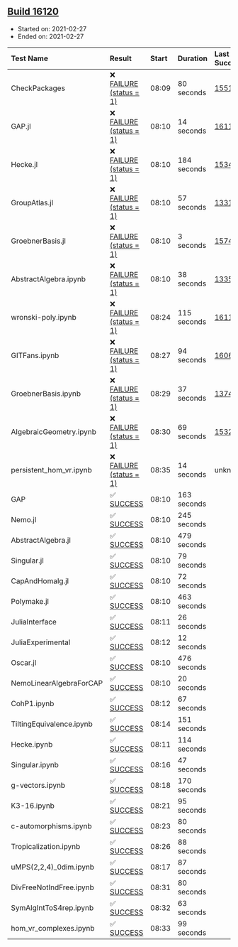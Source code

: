 ## [Build 16120](https://oscarci.mathematik.uni-kl.de/job/oscar/16120/)

* Started on: 2021-02-27
* Ended on: 2021-02-27

| Test Name    | Result | Start | Duration | Last Success | First Failure |
|:-------------|:-------|:------|:---------|:-------------|:--------------|
| CheckPackages | ❌ [FAILURE (status = 1)](https://oscarci.mathematik.uni-kl.de/job/oscar/16120/artifact/logs/build-16120/CheckPackages.log) | 08:09 | 80 seconds | [15514](https://oscarci.mathematik.uni-kl.de/job/oscar/15514/) | [15515](https://oscarci.mathematik.uni-kl.de/job/oscar/15515/) |
| GAP.jl | ❌ [FAILURE (status = 1)](https://oscarci.mathematik.uni-kl.de/job/oscar/16120/artifact/logs/build-16120/GAP.jl.log) | 08:10 | 14 seconds | [16119](https://oscarci.mathematik.uni-kl.de/job/oscar/16119/) | [16120](https://oscarci.mathematik.uni-kl.de/job/oscar/16120/) |
| Hecke.jl | ❌ [FAILURE (status = 1)](https://oscarci.mathematik.uni-kl.de/job/oscar/16120/artifact/logs/build-16120/Hecke.jl.log) | 08:10 | 184 seconds | [15344](https://oscarci.mathematik.uni-kl.de/job/oscar/15344/) | [15348](https://oscarci.mathematik.uni-kl.de/job/oscar/15348/) |
| GroupAtlas.jl | ❌ [FAILURE (status = 1)](https://oscarci.mathematik.uni-kl.de/job/oscar/16120/artifact/logs/build-16120/GroupAtlas.jl.log) | 08:10 | 57 seconds | [13311](https://oscarci.mathematik.uni-kl.de/job/oscar/13311/) | [13312](https://oscarci.mathematik.uni-kl.de/job/oscar/13312/) |
| GroebnerBasis.jl | ❌ [FAILURE (status = 1)](https://oscarci.mathematik.uni-kl.de/job/oscar/16120/artifact/logs/build-16120/GroebnerBasis.jl.log) | 08:10 | 3 seconds | [15745](https://oscarci.mathematik.uni-kl.de/job/oscar/15745/) | [15746](https://oscarci.mathematik.uni-kl.de/job/oscar/15746/) |
| AbstractAlgebra.ipynb | ❌ [FAILURE (status = 1)](https://oscarci.mathematik.uni-kl.de/job/oscar/16120/artifact/logs/build-16120/AbstractAlgebra.ipynb.log) | 08:10 | 38 seconds | [13355](https://oscarci.mathematik.uni-kl.de/job/oscar/13355/) | [13356](https://oscarci.mathematik.uni-kl.de/job/oscar/13356/) |
| wronski-poly.ipynb | ❌ [FAILURE (status = 1)](https://oscarci.mathematik.uni-kl.de/job/oscar/16120/artifact/logs/build-16120/wronski-poly.ipynb.log) | 08:24 | 115 seconds | [16119](https://oscarci.mathematik.uni-kl.de/job/oscar/16119/) | [16120](https://oscarci.mathematik.uni-kl.de/job/oscar/16120/) |
| GITFans.ipynb | ❌ [FAILURE (status = 1)](https://oscarci.mathematik.uni-kl.de/job/oscar/16120/artifact/logs/build-16120/GITFans.ipynb.log) | 08:27 | 94 seconds | [16068](https://oscarci.mathematik.uni-kl.de/job/oscar/16068/) | [16069](https://oscarci.mathematik.uni-kl.de/job/oscar/16069/) |
| GroebnerBasis.ipynb | ❌ [FAILURE (status = 1)](https://oscarci.mathematik.uni-kl.de/job/oscar/16120/artifact/logs/build-16120/GroebnerBasis.ipynb.log) | 08:29 | 37 seconds | [13748](https://oscarci.mathematik.uni-kl.de/job/oscar/13748/) | [13749](https://oscarci.mathematik.uni-kl.de/job/oscar/13749/) |
| AlgebraicGeometry.ipynb | ❌ [FAILURE (status = 1)](https://oscarci.mathematik.uni-kl.de/job/oscar/16120/artifact/logs/build-16120/AlgebraicGeometry.ipynb.log) | 08:30 | 69 seconds | [15322](https://oscarci.mathematik.uni-kl.de/job/oscar/15322/) | [15323](https://oscarci.mathematik.uni-kl.de/job/oscar/15323/) |
| persistent_hom_vr.ipynb | ❌ [FAILURE (status = 1)](https://oscarci.mathematik.uni-kl.de/job/oscar/16120/artifact/logs/build-16120/persistent_hom_vr.ipynb.log) | 08:35 | 14 seconds | unknown | unknown |
| GAP | ✅ [SUCCESS](https://oscarci.mathematik.uni-kl.de/job/oscar/16120/artifact/logs/build-16120/GAP.log) | 08:10 | 163 seconds |  |  |
| Nemo.jl | ✅ [SUCCESS](https://oscarci.mathematik.uni-kl.de/job/oscar/16120/artifact/logs/build-16120/Nemo.jl.log) | 08:10 | 245 seconds |  |  |
| AbstractAlgebra.jl | ✅ [SUCCESS](https://oscarci.mathematik.uni-kl.de/job/oscar/16120/artifact/logs/build-16120/AbstractAlgebra.jl.log) | 08:10 | 479 seconds |  |  |
| Singular.jl | ✅ [SUCCESS](https://oscarci.mathematik.uni-kl.de/job/oscar/16120/artifact/logs/build-16120/Singular.jl.log) | 08:10 | 79 seconds |  |  |
| CapAndHomalg.jl | ✅ [SUCCESS](https://oscarci.mathematik.uni-kl.de/job/oscar/16120/artifact/logs/build-16120/CapAndHomalg.jl.log) | 08:10 | 72 seconds |  |  |
| Polymake.jl | ✅ [SUCCESS](https://oscarci.mathematik.uni-kl.de/job/oscar/16120/artifact/logs/build-16120/Polymake.jl.log) | 08:10 | 463 seconds |  |  |
| JuliaInterface | ✅ [SUCCESS](https://oscarci.mathematik.uni-kl.de/job/oscar/16120/artifact/logs/build-16120/JuliaInterface.log) | 08:11 | 26 seconds |  |  |
| JuliaExperimental | ✅ [SUCCESS](https://oscarci.mathematik.uni-kl.de/job/oscar/16120/artifact/logs/build-16120/JuliaExperimental.log) | 08:12 | 12 seconds |  |  |
| Oscar.jl | ✅ [SUCCESS](https://oscarci.mathematik.uni-kl.de/job/oscar/16120/artifact/logs/build-16120/Oscar.jl.log) | 08:10 | 476 seconds |  |  |
| NemoLinearAlgebraForCAP | ✅ [SUCCESS](https://oscarci.mathematik.uni-kl.de/job/oscar/16120/artifact/logs/build-16120/NemoLinearAlgebraForCAP.log) | 08:10 | 20 seconds |  |  |
| CohP1.ipynb | ✅ [SUCCESS](https://oscarci.mathematik.uni-kl.de/job/oscar/16120/artifact/logs/build-16120/CohP1.ipynb.log) | 08:12 | 67 seconds |  |  |
| TiltingEquivalence.ipynb | ✅ [SUCCESS](https://oscarci.mathematik.uni-kl.de/job/oscar/16120/artifact/logs/build-16120/TiltingEquivalence.ipynb.log) | 08:14 | 151 seconds |  |  |
| Hecke.ipynb | ✅ [SUCCESS](https://oscarci.mathematik.uni-kl.de/job/oscar/16120/artifact/logs/build-16120/Hecke.ipynb.log) | 08:11 | 114 seconds |  |  |
| Singular.ipynb | ✅ [SUCCESS](https://oscarci.mathematik.uni-kl.de/job/oscar/16120/artifact/logs/build-16120/Singular.ipynb.log) | 08:16 | 47 seconds |  |  |
| g-vectors.ipynb | ✅ [SUCCESS](https://oscarci.mathematik.uni-kl.de/job/oscar/16120/artifact/logs/build-16120/g-vectors.ipynb.log) | 08:18 | 170 seconds |  |  |
| K3-16.ipynb | ✅ [SUCCESS](https://oscarci.mathematik.uni-kl.de/job/oscar/16120/artifact/logs/build-16120/K3-16.ipynb.log) | 08:21 | 95 seconds |  |  |
| c-automorphisms.ipynb | ✅ [SUCCESS](https://oscarci.mathematik.uni-kl.de/job/oscar/16120/artifact/logs/build-16120/c-automorphisms.ipynb.log) | 08:23 | 80 seconds |  |  |
| Tropicalization.ipynb | ✅ [SUCCESS](https://oscarci.mathematik.uni-kl.de/job/oscar/16120/artifact/logs/build-16120/Tropicalization.ipynb.log) | 08:26 | 88 seconds |  |  |
| uMPS(2,2,4)_0dim.ipynb | ✅ [SUCCESS](https://oscarci.mathematik.uni-kl.de/job/oscar/16120/artifact/logs/build-16120/uMPS-2-2-4-_0dim.ipynb.log) | 08:17 | 87 seconds |  |  |
| DivFreeNotIndFree.ipynb | ✅ [SUCCESS](https://oscarci.mathematik.uni-kl.de/job/oscar/16120/artifact/logs/build-16120/DivFreeNotIndFree.ipynb.log) | 08:31 | 80 seconds |  |  |
| SymAlgIntToS4rep.ipynb | ✅ [SUCCESS](https://oscarci.mathematik.uni-kl.de/job/oscar/16120/artifact/logs/build-16120/SymAlgIntToS4rep.ipynb.log) | 08:32 | 63 seconds |  |  |
| hom_vr_complexes.ipynb | ✅ [SUCCESS](https://oscarci.mathematik.uni-kl.de/job/oscar/16120/artifact/logs/build-16120/hom_vr_complexes.ipynb.log) | 08:33 | 99 seconds |  |  |
